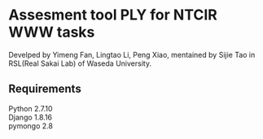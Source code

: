 # Assesment tool PLY for NTCIR WWW tasks 

Develped by Yimeng Fan, Lingtao Li, Peng Xiao, mentained by Sijie Tao in RSL(Real Sakai Lab) of Waseda University.

## Requirements

Python 2.7.10  
Django 1.8.16  
pymongo 2.8  
